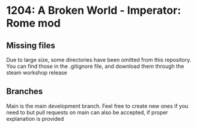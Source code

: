 # 1204: A Broken World - Imperator: Rome mod
## Missing files
Due to large size, some directories have been omitted from this repository. You can find those in the .gitignore file, and download them through the steam workshop release
## Branches
Main is the main development branch. Feel free to create new ones if you need to but pull requests on main can also be accepted, if proper explanation is provided
